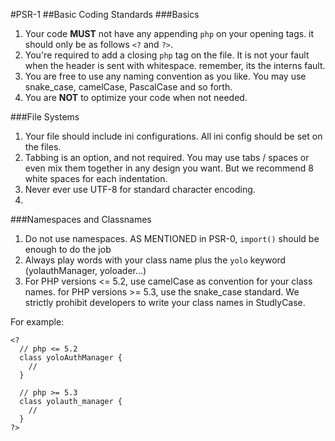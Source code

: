 #PSR-1
##Basic Coding Standards
###Basics
1.  Your code **MUST** not have any appending `php` on your opening tags. it should only be as follows `<?` and `?>`. 
2.  You're required to add a closing `php` tag on the file. It is not your fault when the header is sent with whitespace. remember, its the interns fault.
3.  You are free to use any naming convention as you like. You may use snake_case, camelCase, PascalCase and so forth. 
4.  You are **NOT** to optimize your code when not needed.

###File Systems
1.  Your file should include ini configurations. All ini config should be set on the files.
2.  Tabbing is an option, and not required. You may use tabs / spaces or even mix them together in any design you want. But we recommend 8 white spaces for each indentation.
3.  Never ever use UTF-8 for standard character encoding.
4.  

###Namespaces and Classnames
1. Do not use namespaces. AS MENTIONED in PSR-0, ```import()``` should be enough to do the job
2. Always play words with your class name plus the ```yolo``` keyword (yolauthManager, yoloader...)
3. For PHP versions <= 5.2, use camelCase as convention for your class names. for PHP versions >= 5.3, use the snake_case standard. We strictly prohibit developers to write your class names in StudlyCase.

For example:

    <?
      // php <= 5.2
      class yoloAuthManager {
        //
      }
      
      // php >= 5.3
      class yolauth_manager {
        //
      }
    ?>
